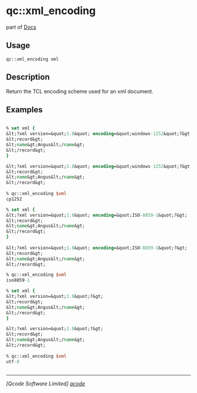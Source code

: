 qc::xml_encoding
================

part of [Docs](.)

Usage
-----
`
        qc::xml_encoding xml
    `

Description
-----------
Return the TCL encoding scheme used for an xml document.

Examples
--------
```tcl

% set xml {
&lt;?xml version=&quot;1.0&quot; encoding=&quot;windows-1252&quot;?&gt;
&lt;record&gt;
&lt;name&gt;Angus&lt;/name&gt;
&lt;/record&gt;
}

&lt;?xml version=&quot;1.0&quot; encoding=&quot;windows-1252&quot;?&gt;
&lt;record&gt;
&lt;name&gt;Angus&lt;/name&gt;
&lt;/record&gt;
    
% qc::xml_encoding $xml
cp1252

% set xml {
&lt;?xml version=&quot;1.0&quot; encoding=&quot;ISO-8859-1&quot;?&gt;
&lt;record&gt;
&lt;name&gt;Angus&lt;/name&gt;
&lt;/record&gt;
}
    
&lt;?xml version=&quot;1.0&quot; encoding=&quot;ISO-8859-1&quot;?&gt;
&lt;record&gt;
&lt;name&gt;Angus&lt;/name&gt;
&lt;/record&gt;

% qc::xml_encoding $xml
iso8859-1

% set xml {
&lt;?xml version=&quot;1.0&quot;?&gt;
&lt;record&gt;
&lt;name&gt;Angus&lt;/name&gt;
&lt;/record&gt;
}

&lt;?xml version=&quot;1.0&quot;?&gt;
&lt;record&gt;
&lt;name&gt;Angus&lt;/name&gt;
&lt;/record&gt;
    
% qc::xml_encoding $xml
utf-8
    
```

----------------------------------
*[Qcode Software Limited] [qcode]*

[qcode]: http://www.qcode.co.uk "Qcode Software"